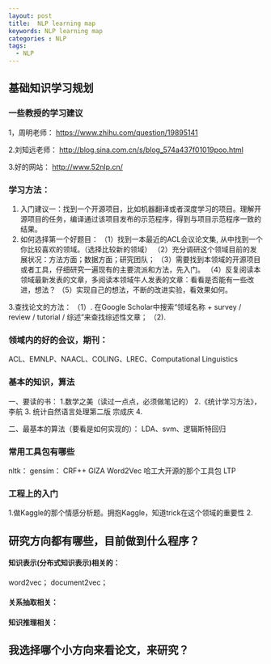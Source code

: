 ```yaml
---
layout: post
title:  NLP learning map
keywords: NLP learning map
categories : NLP
tags:
  - NLP
---
```



## 基础知识学习规划


### 一些教授的学习建议
1，周明老师：
https://www.zhihu.com/question/19895141

2.刘知远老师：
http://blog.sina.com.cn/s/blog_574a437f01019poo.html

3.好的网站：
http://www.52nlp.cn/


### 学习方法：
1. 入门建议一：找到一个开源项目，比如机器翻译或者深度学习的项目。理解开源项目的任务，编译通过该项目发布的示范程序，得到与项目示范程序一致的结果。
2. 如何选择第一个好题目：
（1）找到一本最近的ACL会议论文集, 从中找到一个你比较喜欢的领域。（选择比较新的领域）
（2）充分调研这个领域目前的发展状况：方法方面；数据方面；研究团队；
（3）需要找到本领域的开源项目或者工具，仔细研究一遍现有的主要流派和方法，先入门。
（4）反复阅读本领域最新发表的文章，多阅读本领域牛人发表的文章：看看是否能有一些改进，想法？
（5）实现自己的想法，不断的改进实验，看效果如何。



3.查找论文的方法：
（1）. 在Google Scholar中搜索“领域名称 + survey / review / tutorial / 综述”来查找综述性文章；
（2). 

### 领域内的好的会议，期刊：
ACL、EMNLP、NAACL、COLING、LREC、Computational Linguistics


### 基本的知识，算法
一、要读的书：
1.数学之美（读过一点点，必须做笔记的）
2.《统计学习方法》，李航
3. 统计自然语言处理第二版 宗成庆
4. 

二、最基本的算法（要看是如何实现的）：
LDA、svm、逻辑斯特回归


### 常用工具包有哪些
nltk：
gensim：
CRF++
GIZA
Word2Vec
哈工大开源的那个工具包 LTP



### 工程上的入门
1.做Kaggle的那个情感分析题。拥抱Kaggle，知道trick在这个领域的重要性
2.


## 研究方向都有哪些，目前做到什么程序？

#### 知识表示(分布式知识表示)相关的：

word2vec； document2vec； 

#### 关系抽取相关：

#### 知识推理相关：


## 我选择哪个小方向来看论文，来研究？



    